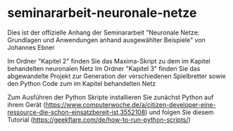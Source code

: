 # seminararbeit-neuronale-netze

Dies ist der offizielle Anhang der Seminararbeit "Neuronale Netze: Grundlagen und Anwendungen anhand ausgewählter Beispiele" von Johannes Ebner

Im Ordner "Kapitel 2" finden Sie das Maxima-Skript zu dem im Kapitel behandelten neuronalen Netz
Im Ordner "Kapitel 3" finden Sie das abgewandelte Projekt zur Generation der verschiedenen Spielbretter sowie den Python Code zum im Kapitel behandelten Netz

Zum Ausführen der Python Skripte installieren Sie zunächst Python auf ihrem Gerät (https://www.computerwoche.de/a/citizen-developer-eine-ressource-die-schon-einsatzbereit-ist,3552108) und folgen Sie diesem Tutorial (https://geekflare.com/de/how-to-run-python-scripts/)


